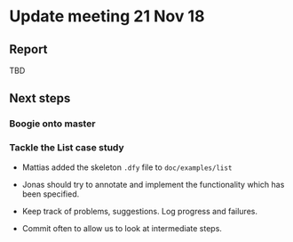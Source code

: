 

# Update meeting 21 Nov 18

## Report

TBD

## Next steps

### Boogie onto master

### Tackle the List case study

- Mattias added the skeleton `.dfy` file to `doc/examples/list`

- Jonas should try to annotate and implement the functionality which has been specified.

- Keep track of problems, suggestions. Log progress and failures.

- Commit often to allow us to look at intermediate steps.



